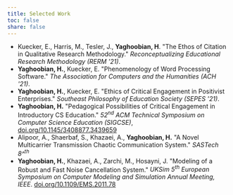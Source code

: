```yaml
---
title: Selected Work
toc: false
share: false
---
```

* Kuecker, E., Harris, M., Tesler, J., __Yaghoobian, H__.  "The Ethos of Citation in Qualitative Research Methodology." _Reconceptualizing Educational Research Methodology (RERM '21)_.
* __Yaghoobian, H.__, Kuecker, E. "Phenomenology of Word Processing Software." _The Association for Computers and the Humanities (ACH '21)_.
* __Yaghoobian, H.__, Kuecker, E. "Ethics of Critical Engagement in Positivist Enterprises." _Southeast Philosophy of Education Society (SEPES '21)_.
* __Yaghoobian, H.__ "Pedagogical Possibilities of Critical Engagement in Introductory CS Education." _52<sup>nd</sup> ACM Technical Symposium on Computer Science Education (SIGCSE)_, [doi.org/10.1145/3408877.3439659](https://doi.org/10.1145/3408877.3439659)
* Alipoor, A., Shaerbaf, S., Khazaei, A., __Yaghoobian, H.__ "A Novel Multicarrier Transmission Chaotic Communication System." _SASTech 8^<sup>th</sup>_
* __Yaghoobian, H.__, Khazaei, A., Zarchi, M., Hosayni, J. "Modeling of a Robust and Fast Noise Cancellation System." _UKSim 5<sup>th</sup> European Symposium on Computer Modeling and Simulation Annual Meeting, IEEE_. [doi.org/10.1109/EMS.2011.78](https://doi.org/10.1109/EMS.2011.78)
        



<!-- [Google Scholar](https://scholar.google.com/citations?hl=en&user=5Ax8m6sAAAAJ&view_op=list_works&sortby=pubdate) -->

